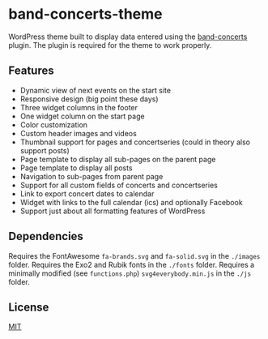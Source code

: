 # band-concerts-theme
WordPress theme built to display data entered using the [band-concerts](https://github.com/freaktechnik/band-concerts) plugin.
The plugin is required for the theme to work properly.

## Features
 - Dynamic view of next events on the start site
 - Responsive design (big point these days)
 - Three widget columns in the footer
 - One widget column on the start page
 - Color customization
 - Custom header images and videos
 - Thumbnail support for pages and concertseries (could in theory also support posts)
 - Page template to display all sub-pages on the parent page
 - Page template to display all posts
 - Navigation to sub-pages from parent page
 - Support for all custom fields of concerts and concertseries
 - Link to export concert dates to calendar
 - Widget with links to the full calendar (ics) and optionally Facebook
 - Support just about all formatting features of WordPress

## Dependencies
Requires the FontAwesome `fa-brands.svg` and `fa-solid.svg` in the `./images` folder.
Requires the Exo2 and Rubik fonts in the `./fonts` folder.
Requires a minimally modified (see `functions.php`) `svg4everybody.min.js` in the `./js` folder.

## License
[MIT](./LICENSE)
